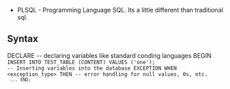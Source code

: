 - PLSQL - Programming Language SQL. Its a little different than traditional sql.

## Syntax

DECLARE
	<variables>  -- declaring variables like standard conding languages
BEGIN
	<code> 
INSERT INTO TEST_TABLE (CONTENT) VALUES ('one'); -- Inserting variables into the database
EXCEPTION
	WHEN <exception_type> THEN -- error handling for null values, 0s, etc. 
		<code>
...
END;

